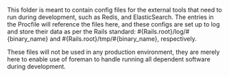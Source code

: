This folder is meant to contain config files for the external tools that need to run during
development, such as Redis, and ElasticSearch. The entries in the Procfile will reference the
files here, and these configs are set up to log and store their data as per the Rails standard:
#{Rails.root}/log/#{binary_name} and #{Rails.root}/tmp/#{binary_name}, respectively.

These files will not be used in any production environment, they are merely here to enable use of foreman to handle running all dependent software during development.
